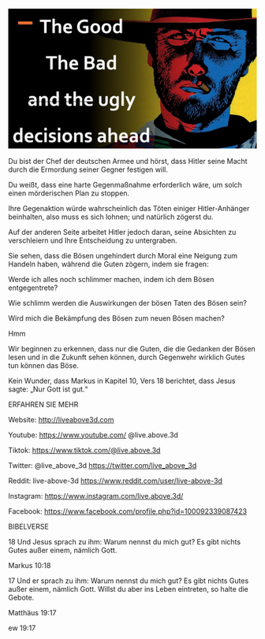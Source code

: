 ![Video cover image](../cover.jpg "cover photo")

Du bist der Chef der deutschen Armee und hörst, dass Hitler seine Macht durch die Ermordung seiner Gegner festigen will.

Du weißt, dass eine harte Gegenmaßnahme erforderlich wäre, um solch einen mörderischen Plan zu stoppen.

Ihre Gegenaktion würde wahrscheinlich das Töten einiger Hitler-Anhänger beinhalten, also muss es sich lohnen; und natürlich zögerst du.

Auf der anderen Seite arbeitet Hitler jedoch daran, seine Absichten zu verschleiern und Ihre Entscheidung zu untergraben.

Sie sehen, dass die Bösen ungehindert durch Moral eine Neigung zum Handeln haben, während die Guten zögern, indem sie fragen:

Werde ich alles noch schlimmer machen, indem ich dem Bösen entgegentrete?

Wie schlimm werden die Auswirkungen der bösen Taten des Bösen sein?

Wird mich die Bekämpfung des Bösen zum neuen Bösen machen?

Hmm

Wir beginnen zu erkennen, dass nur die Guten, die die Gedanken der Bösen lesen und in die Zukunft sehen können, durch Gegenwehr wirklich Gutes tun können das Böse.

Kein Wunder, dass Markus in Kapitel 10, Vers 18 berichtet, dass Jesus sagte: „Nur Gott ist gut.“

ERFAHREN SIE MEHR

Website: http://liveabove3d.com

Youtube: https://www.youtube.com/ @live.above.3d

Tiktok: https://www.tiktok.com/@live.above.3d

Twitter: @live_above_3d https://twitter.com/live_above_3d

Reddit: live-above-3d https://www.reddit.com/user/live-above-3d

Instagram: https://www.instagram.com/live.above.3d/

Facebook: https://www.facebook.com/profile.php?id=100092339087423

BIBELVERSE

18 Und Jesus sprach zu ihm: Warum nennst du mich gut? Es gibt nichts Gutes außer einem, nämlich Gott.

Markus 10:18

17 Und er sprach zu ihm: Warum nennst du mich gut? Es gibt nichts Gutes außer einem, nämlich Gott. Willst du aber ins Leben eintreten, so halte die Gebote.

Matthäus 19:17

ew 19:17